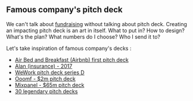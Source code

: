 ## Famous company's pitch deck
We can't talk about [fundraising](Fundraising.md) without talking about pitch deck. Creating an impacting pitch deck is an art in itself. What to put in? How to design? What's the plan? What numbers do I choose? Who I send it to? 

Let's take inspiration of famous company's decks :
- [Air Bed and Breakfast (Airbnb) first pitch deck](https://www.slideshare.net/PitchDeckCoach/airbnb-first-pitch-deck-editable)
- [Alan (insurance) - 2017](https://www.slideshare.net/Alan_assurance/alans-deck)
- [WeWork pitch deck series D](https://www.alexanderjarvis.com/wework-pitch-deck-series-d/)
- [Ooomf - $2m pitch deck](https://www.slideshare.net/mikaelcho/the-investor-presentation-we-used-to-raise-2-million-30264600)
- [Mixpanel - $65m pitch deck](https://www.slideshare.net/metrics1/mixpanel-our-pitch-deck-that-we-used-to-raise-65m)
- [30 legendary pitch decks](https://piktochart.com/blog/startup-pitch-decks-what-you-can-learn/)

